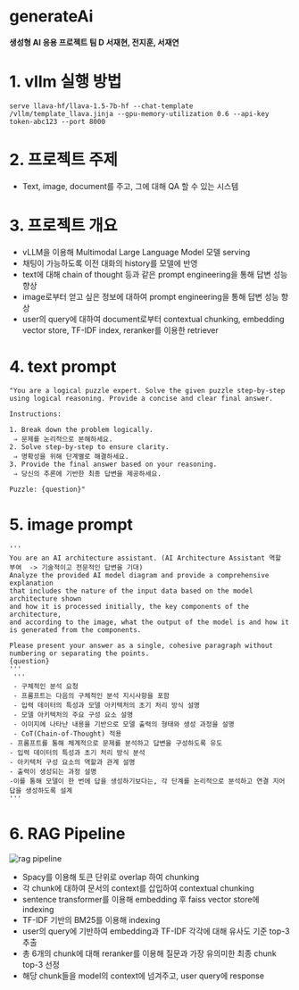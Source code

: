 # generateAi
**생성형 AI 응용 프로젝트 팀 D 서재현, 전지훈, 서재연**

# 1. vllm 실행 방법
```
serve llava-hf/llava-1.5-7b-hf --chat-template /vllm/template_llava.jinja --gpu-memory-utilization 0.6 --api-key token-abc123 --port 8000
```

# 2. 프로젝트 주제
- Text, image, document를 주고, 그에 대해 QA 할 수 있는 시스템

# 3. 프로젝트 개요
- vLLM을 이용해 Multimodal Large Language Model 모델 serving
- 채팅이 가능하도록 이전 대화의 history를 모델에 반영
- text에 대해 chain of thought 등과 같은 prompt engineering을 통해 답변 성능 향상
- image로부터 얻고 싶은 정보에 대하여 prompt engineering을 통해 답변 성능 향상
- user의 query에 대하여 document로부터 contextual chunking, embedding vector store, TF-IDF index, reranker를 이용한 retriever

# 4. text prompt
```
"You are a logical puzzle expert. Solve the given puzzle step-by-step using logical reasoning. Provide a concise and clear final answer.

Instructions:

1. Break down the problem logically.
 ⇒ 문제를 논리적으로 분해하세요.
2. Solve step-by-step to ensure clarity.  
 ⇒ 명확성을 위해 단계별로 해결하세요.
3. Provide the final answer based on your reasoning.
 ⇒ 당신의 추론에 기반한 최종 답변을 제공하세요.

Puzzle: {question}"
```

# 5. image prompt
```
'''
You are an AI architecture assistant. (AI Architecture Assistant 역할 부여  -> 기술적이고 전문적인 답변을 기대)
Analyze the provided AI model diagram and provide a comprehensive explanation 
that includes the nature of the input data based on the model architecture shown 
and how it is processed initially, the key components of the architecture, 
and according to the image, what the output of the model is and how it is generated from the components.

Please present your answer as a single, cohesive paragraph without numbering or separating the points.
{question}
'''
 '''
 - 구체적인 분석 요청
 - 프롬프트는 다음의 구체적인 분석 지시사항을 포함
 - 입력 데이터의 특성과 모델 아키텍처의 초기 처리 방식 설명
 - 모델 아키텍처의 주요 구성 요소 설명
 - 이미지에 나타난 내용을 기반으로 모델 출력의 형태와 생성 과정을 설명
 - CoT(Chain-of-Thought) 적용
- 프롬프트를 통해 체계적으로 문제를 분석하고 답변을 구성하도록 유도
- 입력 데이터의 특성과 초기 처리 방식 분석
- 아키텍처 구성 요소의 역할과 관계 설명
- 출력이 생성되는 과정 설명
-이를 통해 모델이 한 번에 답을 생성하기보다는, 각 단계를 논리적으로 분석하고 연결 지어 답을 생성하도록 설계
'''
```

# 6. RAG Pipeline
![rag pipeline](https://www.anthropic.com/_next/image?url=https%3A%2F%2Fwww-cdn.anthropic.com%2Fimages%2F4zrzovbb%2Fwebsite%2F8f82c6175a64442ceff4334b54fac2ab3436a1d1-3840x2160.png&w=3840&q=75)

- Spacy를 이용해 토큰 단위로 overlap 하여 chunking
- 각 chunk에 대하여 문서의 context를 삽입하여 contextual chunking
- sentence transformer를 이용해 embedding 후 faiss vector store에 indexing
- TF-IDF 기반의 BM25를 이용해 indexing
- user의 query에 기반하여 embedding과 TF-IDF 각각에 대해 유사도 기준 top-3 추출
- 총 6개의 chunk에 대해 reranker를 이용해 질문과 가장 유의미한 최종 chunk top-3 선정
- 해당 chunk들을 model의 context에 넘겨주고, user query에 response
